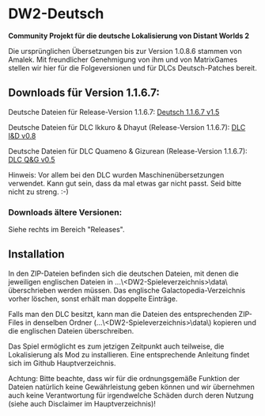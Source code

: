 # DW2-Deutsch
<strong>Community Projekt für die deutsche Lokalisierung von Distant Worlds 2</strong>

Die ursprünglichen Übersetzungen bis zur Version 1.0.8.6 stammen von Amalek. Mit freundlicher Genehmigung von ihm und von MatrixGames stellen wir hier für die Folgeversionen und für DLCs Deutsch-Patches bereit.

<h2>Downloads für Version 1.1.6.7:</h2>

Deutsche Dateien für Release-Version 1.1.6.7:
[Deutsch 1.1.6.7 v1.5](https://github.com/Marty651/DW2-Deutsch/releases/download/v.1.1.6.7-(2023.10.01)/DW2-Deutsch_1.1.6.7_v1.5.zip)

Deutsche Dateien für DLC Ikkuro & Dhayut (Release-Version 1.1.6.7):
[DLC I&D v0.8](https://github.com/Marty651/DW2-Deutsch/releases/download/v.1.1.6.7-(2023.10.01)/DW2-Deutsch_1.1.6.7_DLC_Ikkuro_and_Dhayut_v0.8.zip)

Deutsche Dateien für DLC Quameno & Gizurean (Release-Version 1.1.6.7):
[DLC Q&G v0.5](https://github.com/Marty651/DW2-Deutsch/releases/download/v.1.1.6.7-(2023.10.01)/DW2-Deutsch_1.1.6.7_DLC_Quameno_and_Gizureans_v0.5.zip)

Hinweis: Vor allem bei den DLC wurden Maschinenübersetzungen verwendet. Kann gut sein, dass da mal etwas gar nicht passt. Seid bitte nicht zu streng. :-)

<h3>Downloads ältere Versionen:</h3>

Siehe rechts im Bereich "Releases".

<h2>Installation</h2>

In den ZIP-Dateien befinden sich die deutschen Dateien, mit denen die jeweiligen englischen Dateien in ...\\\<DW2-Spieleverzeichnis\>\\data\\ überschrieben werden müssen. Das englische Galactopedia-Verzeichnis vorher löschen, sonst erhält man doppelte Einträge.

Falls man den DLC besitzt, kann man die Dateien des entsprechenden ZIP-Files in denselben Ordner (...\\\<DW2-Spieleverzeichnis\>\\data\\) kopieren und die englischen Dateien überschreiben.

Das Spiel ermöglicht es zum jetzigen Zeitpunkt auch teilweise, die Lokalisierung als Mod zu installieren. Eine entsprechende Anleitung findet sich im Github Hauptverzeichnis.

Achtung: Bitte beachte, dass wir für die ordnungsgemäße Funktion der Dateien natürlich keine Gewährleistung geben können und wir übernehmen auch keine Verantwortung für irgendwelche Schäden durch deren Nutzung (siehe auch Disclaimer im Hauptverzeichnis)!
